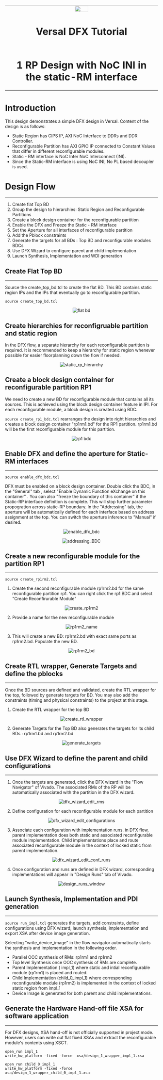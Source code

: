 ﻿<table>
 <tr>
   <td align="center"><img src="https://github.com/Xilinx/Image-Collateral/blob/main/xilinx-logo.png?raw=true" width="30%"/><h1>Versal DFX Tutorial</h1>
   </td>
 </tr>
 <tr>
 <td align="center"><h1>1 RP Design with NoC INI in the static-RM interface</h1>
 </td>
 </tr>
</table>

# Introduction

This  design demonstrates a simple DFX design in Versal. Content of the design is as follows:
- Static Region has CIPS IP, AXI NoC Interface to DDRs and DDR Controller.
- Reconfigurable Partition has AXI GPIO IP connected to Constant Values that differ in different reconfigurable modules.
- Static - RM interface is NoC Inter NoC Interconnect (INI).
- Since the Static-RM interface is using NoC INI, No PL based decoupler is used.

# Design Flow
---
1. Create flat Top BD
2. Group the design to hierarchies: Static Region and Reconfigurable Partitions
3. Create a block design container for the reconfigurable partition
4. Enable the DFX and Freeze the Static - RM interface
5. Set the Aperture for all interfaces of reconfigurable partition
6. Add the Pblock constraints
7. Generate the targets for all BDs : Top BD and reconfigurable modules BDCs
8. Use DFX Wizard to configure parent and child implementation
9. Launch Synthesis, Implementation and WDI generation

## Create Flat Top BD
---
Source the create_top_bd.tcl to create the flat BD. This BD contains static region IPs and the IPs that eventually go to reconfigurable partition.<p>
`source create_top_bd.tcl`

<p align="center">
  <img src="./images/flat_bd.png?raw=true" alt="flat bd"/>
</p>

## Create hierarchies for reconfigruable partition and static region
In the DFX flow, a separate hierarchy for each reconfigurable partition is required. It is recommended to keep a hierarchy for static region whenever possible for easier floorplanning down the flow if needed.

<p align="center">
  <img src="./images/static_rp_hierarchies.png?raw=true" alt="static_rp_hierarchy"/>
</p>

## Create a block design container for reconfigurable partition RP1
We need to create a new BD for reconfigurable module that contains all its sources. This is achieved using the block design container feature in IPI. For each reconfigurable module, a block design is created using BDC.

`source create_rp1_bdc.tcl` rearranges the design into right hierarchies and creates a block design container "rp1rm1.bd" for the RP1 partition. rp1rm1.bd will be the first reconfigurable module for this partition.

<p align="center">
  <img src="./images/rp1_bdc.png?raw=true" alt="rp1 bdc"/>
</p>

## Enable DFX and define the aperture for Static-RM interfaces
---
`source enable_dfx_bdc.tcl`

DFX must be enabled on a block design container. Double click the BDC, in the "General" tab , select "Enable Dynamic Function eXchange on this container" . You can also "freeze the boundary of this container" if the Static-RP interface definition is complete. This will stop further parameter propogration across static-RP boundary.
In the "Addressing" tab, the aperture will be automatically defined for each interface based on  address assignment at the top. You can switch the aperture inference to "Manual" if desired.


<p align="center">
  <img src="./images/enable_DFX_BDC.png?raw=true" alt="enable_dfx_bdc"/>
</p>

<p align="center">
  <img src="./images/addressing_BDC_DFX.png?raw=true" alt="addressing_BDC"/>
</p>

## Create a new reconfigurable module for the partition RP1
---

`source create_rp1rm2.tcl`

1. Create the second reconfigurable module rp1rm2.bd for the same reconfigurable partition rp1. You can right click the rp1 BDC and select "Create Reconfirurable Module"

<p align="center">
  <img src="./images/create_rp1rm2.png?raw=true" alt="create_rp1rm2"/>
</p>

2. Provide a name for the new reconfigurable module

<p align="center">
  <img src="./images/rp1rm2_name.png?raw=true" alt="rp1rm2_name"/>
</p>

3. This will create a new BD: rp1rm2.bd with exact same ports as rp1rm2.bd. Populate the new BD.

<p align="center">
  <img src="./images/rp1rm2_bd.png?raw=true" alt="rp1rm2_bd"/>
</p>

## Create RTL wrapper, Generate Targets and define the pblocks
---

Once the BD sources are defined and validated, create the RTL wrapper for the top, followed by generate targets for BD. You may also add the constraints (timing and physical constraints) to the project at this stage.

1. Create the RTL wrapper for the top BD

<p align="center">
  <img src="./images/create_rtl_wrapper.png?raw=true" alt="create_rtl_wrapper"/>
</p>

2. Generate Targets for the Top BD also generates the targets for its child BDs : rp1rm1.bd and rp1rm2.bd

<p align="center">
  <img src="./images/generate_targets.png?raw=true" alt="generate_targets"/>
</p>

## Use DFX Wizard to define the parent and child configurations
---

1. Once the targets are generated, click the DFX wizard in the "Flow Navigator" of Vivado. The associated RMs of the RP will be automatically associated with the partition in the DFX wizard.


<p align="center">
  <img src="./images/dfx_wizard_edit_rms.png?raw=true" alt="dfx_wizard_edit_rms"/>
</p>

2. Define configuration for each reconfigurable module for each partition


<p align="center">
  <img src="./images/dfx_wizard_edit_configurations.png?raw=true" alt="dfx_wizard_edit_configurations"/>
</p>

3. Associate each configuration with implementation runs. in DFX flow, parent implementation does both static and associated reconfigurable module implementation. Child implementations place and route associated reconfigurable module in the context of locked static from parent implementation.

<p align="center">
  <img src="./images/dfx_wizard_edit_conf_runs.png?raw=true" alt="dfx_wizard_edit_conf_runs"/>
</p>

4. Once configuration and runs are defined in DFX wizard, corresponding implementations will appear in "Design Runs" tab of Vivado.

<p align="center">
  <img src="./images/design_runs_window.png?raw=true" alt="design_runs_window"/>
</p>

## Launch Synthesis, Implementation and PDI generation
---
`source run_impl.tcl` generates the targets, add constraints, define configurations using DFX wizard, launch synthesis, implementation and export XSA after device image generation.

Selecting "write_device_image" in the flow navigator automatically starts the synthesis and implementation in the following order.

- Parallel OOC synthesis of RMs: rp1rm1 and rp1rm2
- Top level Synthesis once OOC synthesis of RMs are complete.
- Parent Implementation ( impl_1) where static and intial reconfigurable module (rp1rm1) is placed and routed.
- Child Implememtation (child_0_impl_1) where corresponding reconfigurable module (rp1rm2) is implemented in the context of locked static region from impl_1
- Device Image is generated for both parent and child implementations.

## Generate the Hardware Hand-off file XSA for software application
---

For DFX designs, XSA hand-off is not officially supported in project mode. However, users can write out flat fixed XSAs and extract the reconfigurable module's contents using XSCT.

```
open_run impl_1
write_hw_platform -fixed -force  xsa/design_1_wrapper_impl_1.xsa

open_run child_0_impl_1
write_hw_platform -fixed -force  xsa/design_1_wrapper_child_0_impl_1.xsa
```
